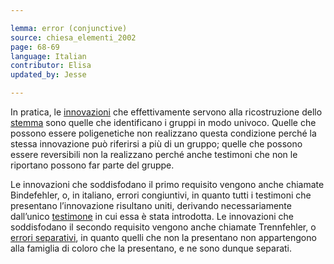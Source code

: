 ```yaml
---

lemma: error (conjunctive)
source: chiesa_elementi_2002
page: 68-69
language: Italian
contributor: Elisa
updated_by: Jesse

---
```


In pratica, le [innovazioni](innovation.html) che effettivamente servono alla ricostruzione dello [stemma](stemma.html) sono quelle che identificano i gruppi in modo univoco. Quelle che possono essere poligenetiche non realizzano questa condizione perché la stessa innovazione può riferirsi a più di un gruppo; quelle che possono essere reversibili non la realizzano perché anche testimoni che non le riportano possono far parte del gruppe.

Le innovazioni che soddisfodano il primo requisito vengono anche chiamate Bindefehler, o, in italiano, errori congiuntivi, in quanto tutti i testimoni che presentano l’innovazione risultano uniti, derivando necessariamente dall’unico [testimone](witness.html) in cui essa è stata introdotta. Le innovazioni che soddisfodano il secondo requisito vengono anche chiamate Trennfehler, o [errori separativi](errorSeparative.html), in quanto quelli che non la presentano non appartengono alla famiglia di coloro che la presentano, e ne sono dunque separati.
